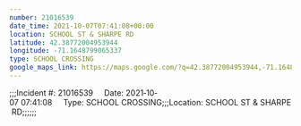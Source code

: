 ```yaml
---
number: 21016539
date_time: 2021-10-07T07:41:08+00:00
location: SCHOOL ST & SHARPE RD
latitude: 42.38772004953944
longitude: -71.1648799065337
type: SCHOOL CROSSING
google_maps_link: https://maps.google.com/?q=42.38772004953944,-71.1648799065337
---
```


;;;Incident #: 21016539     Date: 2021‐10‐07 07:41:08     Type: SCHOOL CROSSING;;;Location: SCHOOL ST & SHARPE RD;;;;;;
